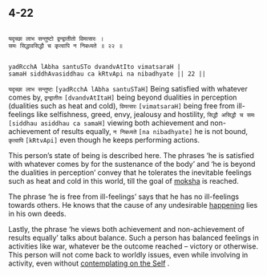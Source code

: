 ## 4-22


```shloka-sa

यदृच्छा लाभ सन्तुष्टो द्वन्द्वातीतो विमत्सरः ।
समः सिद्धावसिद्धौ च कृत्वापि न निबध्यते ॥ २२ ॥

```
```shloka-sa-hk

yadRcchA lAbha santuSTo dvandvAtIto vimatsaraH |
samaH siddhAvasiddhau ca kRtvApi na nibadhyate || 22 ||

```
`यदृच्छा लाभ सन्तुष्टः` `[yadRcchA lAbha santuSTaH]` Being satisfied with whatever comes by, `द्वन्द्वातीतः` `[dvandvAtItaH]` being beyond dualities in perception (dualities such as heat and cold), `विमत्सरः` `[vimatsaraH]` being free from ill-feelings like selfishness, greed, envy, jealousy and hostility, `सिद्धौ असिद्धौ च समः` `[siddhau asiddhau ca samaH]` viewing both achievement and non-achievement of results equally, `न निबध्यते` `[na nibadhyate]` he is not bound, `कृत्वापि` `[kRtvApi]` even though he keeps performing actions.

This person’s state of being is described here. The phrases ‘he is satisfied with whatever comes by for the sustenance of the body’ and ‘he is beyond the dualities in perception’ convey that he tolerates the inevitable feelings such as heat and cold in this world, till the goal of 
[moksha](Back-to-Basics.md#Moksha)
 is reached.

The phrase ‘he is free from ill-feelings’ says that he has no ill-feelings towards others. He knows that the cause of any undesirable 
[happening](Back-to-Basics.md#actions_and_happenings)
 lies in his own deeds.

Lastly, the phrase ‘he views both achievement and non-achievement of results equally’ talks about balance. Such a person has balanced feelings in activities like war, whatever be the outcome reached – victory or otherwise. This person will not come back to worldly issues, even while involving in activity, even without 
[contemplating on the Self](3-3.md#jnAnayOga_a_defn)
.


